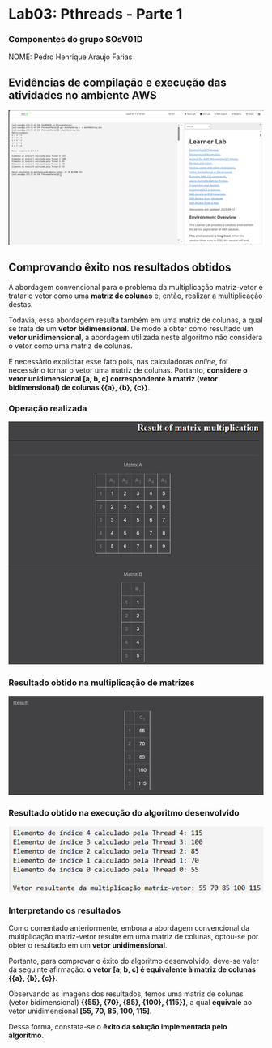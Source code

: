 <h1>Lab03: Pthreads - Parte 1</h1>
<h3>Componentes do grupo SOsV01D</h3>
NOME: Pedro Henrique Araujo Farias

<h2>Evidências de compilação e execução das atividades no ambiente AWS</h2>
<img src="https://raw.githubusercontent.com/K4NS0KUSH4/SOsV01D/main/PthreadsParte1/assets/pthreads1compilacao.png" alt="Compilação e execução dos arquivos no ambiente AWS.">

<h2>Comprovando êxito nos resultados obtidos</h2>
<p>A abordagem convencional para o problema da multiplicação matriz-vetor é tratar o vetor como uma <strong>matriz de colunas</strong> e, então, realizar a multiplicação destas.</p>
<p>Todavia, essa abordagem resulta também em uma matriz de colunas, a qual se trata de um <strong>vetor bidimensional</strong>. De modo a obter como resultado um <strong>vetor unidimensional</strong>, a abordagem utilizada neste algoritmo não considera o vetor como uma matriz de colunas.</p>
<p>É necessário explicitar esse fato pois, nas calculadoras <i>online</i>, foi necessário tornar o vetor uma matriz de colunas. Portanto, <strong>considere o vetor unidimensional [a, b, c] correspondente à matriz (vetor bidimensional) de colunas {{a}, {b}, {c}}</strong>.</p>

<h3>Operação realizada</h3>
<img src="https://raw.githubusercontent.com/K4NS0KUSH4/SOsV01D/main/PthreadsParte1/assets/operacaomultmatriz.png" alt="Operação de multiplicação de matrizes.">

<h3>Resultado obtido na multiplicação de matrizes</h3>
<img src="https://raw.githubusercontent.com/K4NS0KUSH4/SOsV01D/main/PthreadsParte1/assets/resultmultmatriz.png" alt="Resultado da multiplicação de matrizes.">

<h3>Resultado obtido na execução do algoritmo desenvolvido</h3>
<img src="https://raw.githubusercontent.com/K4NS0KUSH4/SOsV01D/main/PthreadsParte1/assets/resultalgoritmo.png" alt="Resultado da execução do código desenvolvido.">

<h3>Interpretando os resultados</h3>
<p>Como comentado anteriormente, embora a abordagem convencional da multiplicação matriz-vetor resulte em uma matriz de colunas, optou-se por obter o resultado em um <strong>vetor unidimensional</strong>.</p>
<p>Portanto, para comprovar o êxito do algoritmo desenvolvido, deve-se valer da seguinte afirmação: <strong>o vetor [a, b, c] é equivalente à matriz de colunas {{a}, {b}, {c}}</strong>.</p>
<p>Observando as imagens dos resultados, temos uma matriz de colunas (vetor bidimensional) <strong>{{55}, {70}, {85}, {100}, {115}}</strong>, a qual <strong>equivale</strong> ao vetor unidimensional <strong>[55, 70, 85, 100, 115]</strong>.</p>
<p>Dessa forma, constata-se o <strong>êxito da solução implementada pelo algoritmo</strong>.</p>
